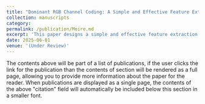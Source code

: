 ```yaml
---
title: "Dominant RGB Channel Coding: A Simple and Effective Feature Extraction Approach for Moire Pattern Detectione"
collection: manuscripts
category:  
permalink: /publication/Moire.md
excerpt: 'This paper designs a simple and effective feature extraction method to capture the key characteristics of the images with moire patterns. The most interesting thing is that just the direct usage of DRC coding results is able to provide satisfactory detection.'
date: 2025-06-01
venue: '(Under Review)'
---
```


The contents above will be part of a list of publications, if the user clicks the link for the publication than the contents of section will be rendered as a full page, allowing you to provide more information about the paper for the reader. When publications are displayed as a single page, the contents of the above "citation" field will automatically be included below this section in a smaller font.
